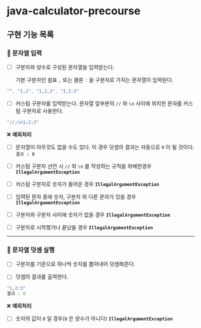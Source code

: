 # java-calculator-precourse

## 구현 기능 목록

### 🎯 문자열 입력

- [ ] 구분자와 양수로 구성된 문자열을 입력받는다. 
 
    기본 구분자인 쉼표 `,` 또는 콜론 `:` 을 구분자로 가지는 문자열이 입력된다.

```java
"", "1,2", "1,2,3", "1,2:3"
```

- [ ] 커스텀 구분자를 입력받는다. 문자열 앞부분의 `//` 와 `\n` 사이에 위치한 문자를 커스텀 구분자로 사용한다.

```java
"//;\n1;2;3"
```

❌ **예외처리**

- [ ] 문자열이 아무것도 없을 수도 있다. 이 경우 덧셈의 결과는 자동으로 `0` 이 될 것이다. `결과 : 0`

- [ ] 커스텀 구분자 선언 시 `//` 와 `\n` 를 작성하는 규칙을 위배한경우 **`IllegalArgumentException`**

- [ ] 커스텀 구분자로 숫자가 들어온 경우 **`IllegalArgumentException`**

- [ ] 입력된 문자 중에 숫자, 구분자 외 다른 문자가 있을 경우 **`IllegalArgumentException`**

- [ ] 구분자와 구분자 사이에 숫자가 없을 경우 **`IllegalArgumentException`**

- [ ] 구분자로 시작했거나 끝났을 경우 **`IllegalArgumentException`**


---

### 🎯 문자열 덧셈 실행

- [ ] 구분자를 기준으로 하나씩 숫자를 뽑아내어 덧셈해준다.

- [ ] 덧셈의 결과를 출력한다.

```java
"1,2:3"
결과 : 6
```

❌ **예외처리**

- [ ] 숫자의 값이 `0` 일 경우(`0` 은 양수가 아니다) **`IllegalArgumentException`**
